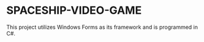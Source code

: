 # SPACESHIP-VIDEO-GAME
 This project utilizes Windows Forms as its framework and is programmed in C#.
